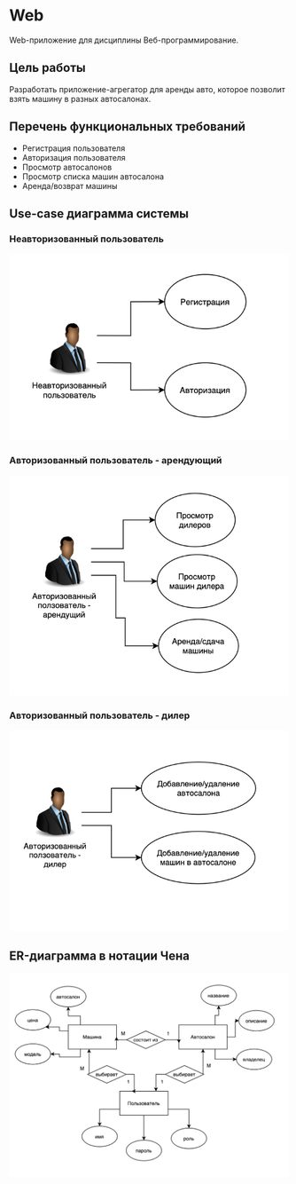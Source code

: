 # Web
Web-приложение для дисциплины Веб-программирование.

## Цель работы
Разработать приложение-агрегатор для аренды авто, которое позволит взять машину в разных автосалонах.

## Перечень функциональных требований
- Регистрация пользователя
- Авторизация пользователя
- Просмотр автосалонов
- Просмотр списка машин автосалона
- Аренда/возврат машины

## Use-case диаграмма системы
### Неавторизованный пользователь
![alt text](diagrams/unauthorized.png)
### Авторизованный пользователь - арендующий
![alt text](diagrams/authorized-renter.png)
### Авторизованный пользователь - дилер
![alt text](diagrams/authorized-dealer.png)

## ER-диаграмма в нотации Чена
![alt text](diagrams/chen.png)
